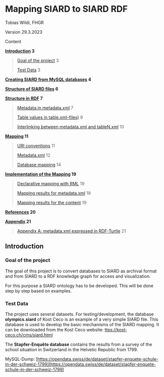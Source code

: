 # Mapping SIARD to SIARD RDF


Tobias Wildi, FHGR

Version 29.3.2023

Content

**[Introduction](#introduction) 3**

> [Goal of the project](#goal-of-the-project) 3
>
> [Test Data](#test-data) 3

**[Creating SIARD from MySQL
databases](#creating-siard-from-mysql-databases) 4**

**[Structure of SIARD files](#structure-of-siard-files) 6**

**[Structure in RDF](#structure-in-rdf) 7**

> [Metadata in metadata.xml](#metadata-in-metadata.xml) 7
>
> [Table values in table.xml-files)](#table-values-in-table.xml-files) 9
>
> [Interlinking between metadata.xml and
> tableN.xml](#interlinking-between-metadata.xml-and-tablen.xml) 10

**[Mapping](#mapping) 11**

> [URI conventions](#uri-conventions) 11
>
> [Metadata.xml](#metadata.xml) 12
>
> [Database mapping](#mapping-of-database-content) 14

**[Implementation of the
Mapping](#implementation-and-automation-of-the-mapping) 19**

> [Declarative mapping with RML](#_fe4zwjnzfeye) 19
>
> [Mapping results for metadata.xml](#_jabu0yi0p6zu) 19
>
> [Mapping results for the content](#_ne5xyauoo7vv) 19

**[References](#references) 20**

**[Appendix](#appendix) 21**

> [Appendix A: metadata.xml expressed in
> RDF-Turtle](#appendix-a-metadata.xml-expressed-in-rdf-turtle) 21

## Introduction

### Goal of the project

The goal of this project is to convert databases to SIARD as archival
format and from SIARD to a RDF knowledge graph for access and
visualization.

For this purpose a SIARD ontology has to be developed. This will be done
step by step based on examples.

### Test Data

The project uses several datasets. For testing/development, the database
**olympics.siard** of Kost Ceco is an example of a very simple SIARD
file. This database is used to develop the basic mechanisms of the SIARD
mapping. It can be downloaded from the Kost Ceco website:
[ttps://kost-ceco.ch/cms/siard.html](https://kost-ceco.ch/cms/siard.html)

The **Stapfer-Enquête database** contains the results from a survey of
the school situation in Switzerland in the Helvetic Republic from 1799.

MySQL-Dump:
[https://opendata.swiss/de/dataset/stapfer-enquete-schule-in-der-schweiz-1799](https://opendata.swiss/de/dataset/stapfer-enquete-schule-in-der-schweiz-1799)

##  
